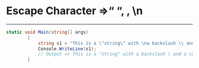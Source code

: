 # Escape Character ⇒“ “, \, \n

---

```csharp
static void Main(string[] args)
        {
            string s1 = "This is a \"string\" with \na backslash \\ and a colon: ";
            Console.WriteLine(s1);
            // Output => This is a "string" with a backslash \ and a colon: 
        }
```